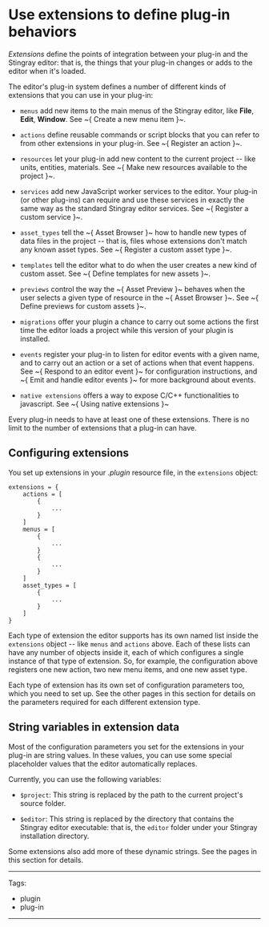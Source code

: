 # Use extensions to define plug-in behaviors

*Extensions* define the points of integration between your plug-in and the Stingray editor: that is, the things that your plug-in changes or adds to the editor when it's loaded.

The editor's plug-in system defines a number of different kinds of extensions that you can use in your plug-in:

-	`menus` add new items to the main menus of the Stingray editor, like **File**, **Edit**, **Window**. See ~{ Create a new menu item }~.

-	`actions` define reusable commands or script blocks that you can refer to from other extensions in your plug-in. See ~{ Register an action }~.

-	`resources` let your plug-in add new content to the current project -- like units, entities, materials. See ~{ Make new resources available to the project }~.

-	`services` add new JavaScript worker services to the editor. Your plug-in (or other plug-ins) can require and use these services in exactly the same way as the standard Stingray editor services. See ~{ Register a custom service }~.

-	`asset_types` tell the ~{ Asset Browser }~ how to handle new types of data files in the project -- that is, files whose extensions don't match any known asset types. See ~{ Register a custom asset type }~.

-	`templates` tell the editor what to do when the user creates a new kind of custom asset. See ~{ Define templates for new assets }~.

-	`previews` control the way the ~{ Asset Preview }~ behaves when the user selects a given type of resource in the ~{ Asset Browser }~. See ~{ Define previews for custom assets }~.

-	`migrations` offer your plugin a chance to carry out some actions the first time the editor loads a project while this version of your plugin is installed.

-	`events` register your plug-in to listen for editor events with a given name, and to carry out an action or a set of actions when that event happens. See ~{ Respond to an editor event }~ for configuration instructions, and ~{ Emit and handle editor events }~ for more background about events.

-	`native extensions` offers a way to expose C/C++ functionalities to javascript. See ~{ Using native extensions }~

Every plug-in needs to have at least one of these extensions. There is no limit to the number of extensions that a plug-in can have.

## Configuring extensions

You set up extensions in your *.plugin* resource file, in the `extensions` object:

~~~{sjson}
extensions = {
	actions = [
		{
			...
		}
	]
	menus = [
		{
			...
		}
		{
			...
		}
	]
	asset_types = [
		{
			...
		}
	]
}
~~~

Each type of extension the editor supports has its own named list inside the `extensions` object -- like `menus` and `actions` above. Each of these lists can have any number of objects inside it, each of which configures a single instance of that type of extension. So, for example, the configuration above registers one new action, two new menu items, and one new asset type.

Each type of extension has its own set of configuration parameters too, which you need to set up. See the other pages in this section for details on the parameters required for each different extension type.

## String variables in extension data

Most of the configuration parameters you set for the extensions in your plug-in are string values. In these values, you can use some special placeholder values that the editor automatically replaces.

Currently, you can use the following variables:

-	`$project`: This string is replaced by the path to the current project's source folder.

-	`$editor`: This string is replaced by the directory that contains the Stingray editor executable: that is, the `editor` folder under your Stingray installation directory.

Some extensions also add more of these dynamic strings. See the pages in this section for details.

---
Tags:
-	plugin
-	plug-in
---
